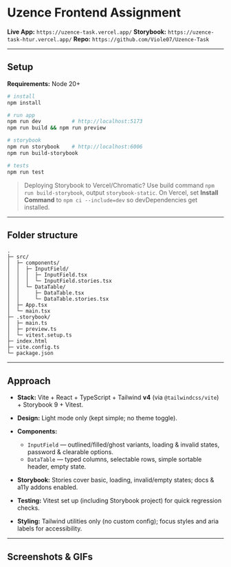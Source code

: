 # Uzence Frontend Assignment

**Live App:** `https://uzence-task.vercel.app/`
**Storybook:** `https://uzence-task-htur.vercel.app/`
**Repo:** `https://github.com/Viole07/Uzence-Task`

---

## Setup

**Requirements:** Node 20+

```bash
# install
npm install

# run app
npm run dev          # http://localhost:5173
npm run build && npm run preview

# storybook
npm run storybook    # http://localhost:6006
npm run build-storybook

# tests
npm run test
```

> Deploying Storybook to Vercel/Chromatic?
> Use build command `npm run build-storybook`, output `storybook-static`.
> On Vercel, set **Install Command** to `npm ci --include=dev` so devDependencies get installed.

---

## Folder structure

```
.
├─ src/
│  ├─ components/
│  │  ├─ InputField/
│  │  │  ├─ InputField.tsx
│  │  │  └─ InputField.stories.tsx
│  │  └─ DataTable/
│  │     ├─ DataTable.tsx
│  │     └─ DataTable.stories.tsx
│  ├─ App.tsx
│  └─ main.tsx
├─ .storybook/
│  ├─ main.ts
│  ├─ preview.ts
│  └─ vitest.setup.ts
├─ index.html
├─ vite.config.ts
└─ package.json
```

---

## Approach

* **Stack:** Vite + React + TypeScript + Tailwind **v4** (via `@tailwindcss/vite`) + Storybook 9 + Vitest.
* **Design:** Light mode only (kept simple; no theme toggle).
* **Components:**

  * `InputField` — outlined/filled/ghost variants, loading & invalid states, password & clearable options.
  * `DataTable` — typed columns, selectable rows, simple sortable header, empty state.
* **Storybook:** Stories cover basic, loading, invalid/empty states; docs & a11y addons enabled.
* **Testing:** Vitest set up (including Storybook project) for quick regression checks.
* **Styling:** Tailwind utilities only (no custom config); focus styles and aria labels for accessibility.

---

## Screenshots & GIFs


